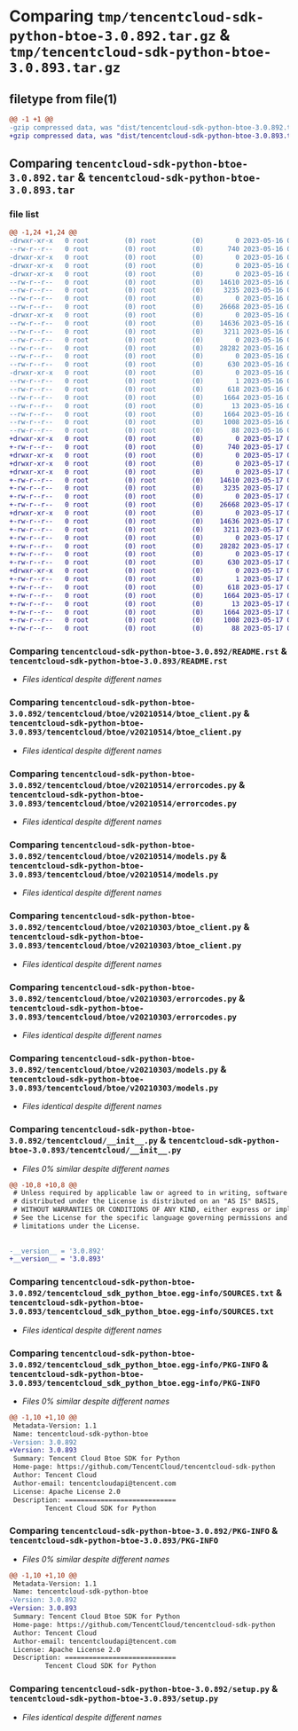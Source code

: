 # Comparing `tmp/tencentcloud-sdk-python-btoe-3.0.892.tar.gz` & `tmp/tencentcloud-sdk-python-btoe-3.0.893.tar.gz`

## filetype from file(1)

```diff
@@ -1 +1 @@
-gzip compressed data, was "dist/tencentcloud-sdk-python-btoe-3.0.892.tar", last modified: Tue May 16 00:29:49 2023, max compression
+gzip compressed data, was "dist/tencentcloud-sdk-python-btoe-3.0.893.tar", last modified: Wed May 17 03:24:29 2023, max compression
```

## Comparing `tencentcloud-sdk-python-btoe-3.0.892.tar` & `tencentcloud-sdk-python-btoe-3.0.893.tar`

### file list

```diff
@@ -1,24 +1,24 @@
-drwxr-xr-x   0 root         (0) root         (0)        0 2023-05-16 00:29:49.000000 tencentcloud-sdk-python-btoe-3.0.892/
--rw-r--r--   0 root         (0) root         (0)      740 2023-05-16 00:29:49.000000 tencentcloud-sdk-python-btoe-3.0.892/README.rst
-drwxr-xr-x   0 root         (0) root         (0)        0 2023-05-16 00:29:49.000000 tencentcloud-sdk-python-btoe-3.0.892/tencentcloud/
-drwxr-xr-x   0 root         (0) root         (0)        0 2023-05-16 00:29:49.000000 tencentcloud-sdk-python-btoe-3.0.892/tencentcloud/btoe/
-drwxr-xr-x   0 root         (0) root         (0)        0 2023-05-16 00:29:49.000000 tencentcloud-sdk-python-btoe-3.0.892/tencentcloud/btoe/v20210514/
--rw-r--r--   0 root         (0) root         (0)    14610 2023-05-16 00:29:49.000000 tencentcloud-sdk-python-btoe-3.0.892/tencentcloud/btoe/v20210514/btoe_client.py
--rw-r--r--   0 root         (0) root         (0)     3235 2023-05-16 00:29:49.000000 tencentcloud-sdk-python-btoe-3.0.892/tencentcloud/btoe/v20210514/errorcodes.py
--rw-r--r--   0 root         (0) root         (0)        0 2023-05-16 00:29:49.000000 tencentcloud-sdk-python-btoe-3.0.892/tencentcloud/btoe/v20210514/__init__.py
--rw-r--r--   0 root         (0) root         (0)    26668 2023-05-16 00:29:49.000000 tencentcloud-sdk-python-btoe-3.0.892/tencentcloud/btoe/v20210514/models.py
-drwxr-xr-x   0 root         (0) root         (0)        0 2023-05-16 00:29:49.000000 tencentcloud-sdk-python-btoe-3.0.892/tencentcloud/btoe/v20210303/
--rw-r--r--   0 root         (0) root         (0)    14636 2023-05-16 00:29:49.000000 tencentcloud-sdk-python-btoe-3.0.892/tencentcloud/btoe/v20210303/btoe_client.py
--rw-r--r--   0 root         (0) root         (0)     3211 2023-05-16 00:29:49.000000 tencentcloud-sdk-python-btoe-3.0.892/tencentcloud/btoe/v20210303/errorcodes.py
--rw-r--r--   0 root         (0) root         (0)        0 2023-05-16 00:29:49.000000 tencentcloud-sdk-python-btoe-3.0.892/tencentcloud/btoe/v20210303/__init__.py
--rw-r--r--   0 root         (0) root         (0)    28282 2023-05-16 00:29:49.000000 tencentcloud-sdk-python-btoe-3.0.892/tencentcloud/btoe/v20210303/models.py
--rw-r--r--   0 root         (0) root         (0)        0 2023-05-16 00:29:49.000000 tencentcloud-sdk-python-btoe-3.0.892/tencentcloud/btoe/__init__.py
--rw-r--r--   0 root         (0) root         (0)      630 2023-05-16 00:29:49.000000 tencentcloud-sdk-python-btoe-3.0.892/tencentcloud/__init__.py
-drwxr-xr-x   0 root         (0) root         (0)        0 2023-05-16 00:29:49.000000 tencentcloud-sdk-python-btoe-3.0.892/tencentcloud_sdk_python_btoe.egg-info/
--rw-r--r--   0 root         (0) root         (0)        1 2023-05-16 00:29:49.000000 tencentcloud-sdk-python-btoe-3.0.892/tencentcloud_sdk_python_btoe.egg-info/dependency_links.txt
--rw-r--r--   0 root         (0) root         (0)      618 2023-05-16 00:29:49.000000 tencentcloud-sdk-python-btoe-3.0.892/tencentcloud_sdk_python_btoe.egg-info/SOURCES.txt
--rw-r--r--   0 root         (0) root         (0)     1664 2023-05-16 00:29:49.000000 tencentcloud-sdk-python-btoe-3.0.892/tencentcloud_sdk_python_btoe.egg-info/PKG-INFO
--rw-r--r--   0 root         (0) root         (0)       13 2023-05-16 00:29:49.000000 tencentcloud-sdk-python-btoe-3.0.892/tencentcloud_sdk_python_btoe.egg-info/top_level.txt
--rw-r--r--   0 root         (0) root         (0)     1664 2023-05-16 00:29:49.000000 tencentcloud-sdk-python-btoe-3.0.892/PKG-INFO
--rw-r--r--   0 root         (0) root         (0)     1008 2023-05-16 00:29:49.000000 tencentcloud-sdk-python-btoe-3.0.892/setup.py
--rw-r--r--   0 root         (0) root         (0)       88 2023-05-16 00:29:49.000000 tencentcloud-sdk-python-btoe-3.0.892/setup.cfg
+drwxr-xr-x   0 root         (0) root         (0)        0 2023-05-17 03:24:29.000000 tencentcloud-sdk-python-btoe-3.0.893/
+-rw-r--r--   0 root         (0) root         (0)      740 2023-05-17 03:24:28.000000 tencentcloud-sdk-python-btoe-3.0.893/README.rst
+drwxr-xr-x   0 root         (0) root         (0)        0 2023-05-17 03:24:29.000000 tencentcloud-sdk-python-btoe-3.0.893/tencentcloud/
+drwxr-xr-x   0 root         (0) root         (0)        0 2023-05-17 03:24:29.000000 tencentcloud-sdk-python-btoe-3.0.893/tencentcloud/btoe/
+drwxr-xr-x   0 root         (0) root         (0)        0 2023-05-17 03:24:29.000000 tencentcloud-sdk-python-btoe-3.0.893/tencentcloud/btoe/v20210514/
+-rw-r--r--   0 root         (0) root         (0)    14610 2023-05-17 03:24:28.000000 tencentcloud-sdk-python-btoe-3.0.893/tencentcloud/btoe/v20210514/btoe_client.py
+-rw-r--r--   0 root         (0) root         (0)     3235 2023-05-17 03:24:28.000000 tencentcloud-sdk-python-btoe-3.0.893/tencentcloud/btoe/v20210514/errorcodes.py
+-rw-r--r--   0 root         (0) root         (0)        0 2023-05-17 03:24:28.000000 tencentcloud-sdk-python-btoe-3.0.893/tencentcloud/btoe/v20210514/__init__.py
+-rw-r--r--   0 root         (0) root         (0)    26668 2023-05-17 03:24:28.000000 tencentcloud-sdk-python-btoe-3.0.893/tencentcloud/btoe/v20210514/models.py
+drwxr-xr-x   0 root         (0) root         (0)        0 2023-05-17 03:24:29.000000 tencentcloud-sdk-python-btoe-3.0.893/tencentcloud/btoe/v20210303/
+-rw-r--r--   0 root         (0) root         (0)    14636 2023-05-17 03:24:28.000000 tencentcloud-sdk-python-btoe-3.0.893/tencentcloud/btoe/v20210303/btoe_client.py
+-rw-r--r--   0 root         (0) root         (0)     3211 2023-05-17 03:24:28.000000 tencentcloud-sdk-python-btoe-3.0.893/tencentcloud/btoe/v20210303/errorcodes.py
+-rw-r--r--   0 root         (0) root         (0)        0 2023-05-17 03:24:28.000000 tencentcloud-sdk-python-btoe-3.0.893/tencentcloud/btoe/v20210303/__init__.py
+-rw-r--r--   0 root         (0) root         (0)    28282 2023-05-17 03:24:28.000000 tencentcloud-sdk-python-btoe-3.0.893/tencentcloud/btoe/v20210303/models.py
+-rw-r--r--   0 root         (0) root         (0)        0 2023-05-17 03:24:28.000000 tencentcloud-sdk-python-btoe-3.0.893/tencentcloud/btoe/__init__.py
+-rw-r--r--   0 root         (0) root         (0)      630 2023-05-17 03:24:28.000000 tencentcloud-sdk-python-btoe-3.0.893/tencentcloud/__init__.py
+drwxr-xr-x   0 root         (0) root         (0)        0 2023-05-17 03:24:29.000000 tencentcloud-sdk-python-btoe-3.0.893/tencentcloud_sdk_python_btoe.egg-info/
+-rw-r--r--   0 root         (0) root         (0)        1 2023-05-17 03:24:29.000000 tencentcloud-sdk-python-btoe-3.0.893/tencentcloud_sdk_python_btoe.egg-info/dependency_links.txt
+-rw-r--r--   0 root         (0) root         (0)      618 2023-05-17 03:24:29.000000 tencentcloud-sdk-python-btoe-3.0.893/tencentcloud_sdk_python_btoe.egg-info/SOURCES.txt
+-rw-r--r--   0 root         (0) root         (0)     1664 2023-05-17 03:24:29.000000 tencentcloud-sdk-python-btoe-3.0.893/tencentcloud_sdk_python_btoe.egg-info/PKG-INFO
+-rw-r--r--   0 root         (0) root         (0)       13 2023-05-17 03:24:29.000000 tencentcloud-sdk-python-btoe-3.0.893/tencentcloud_sdk_python_btoe.egg-info/top_level.txt
+-rw-r--r--   0 root         (0) root         (0)     1664 2023-05-17 03:24:29.000000 tencentcloud-sdk-python-btoe-3.0.893/PKG-INFO
+-rw-r--r--   0 root         (0) root         (0)     1008 2023-05-17 03:24:28.000000 tencentcloud-sdk-python-btoe-3.0.893/setup.py
+-rw-r--r--   0 root         (0) root         (0)       88 2023-05-17 03:24:29.000000 tencentcloud-sdk-python-btoe-3.0.893/setup.cfg
```

### Comparing `tencentcloud-sdk-python-btoe-3.0.892/README.rst` & `tencentcloud-sdk-python-btoe-3.0.893/README.rst`

 * *Files identical despite different names*

### Comparing `tencentcloud-sdk-python-btoe-3.0.892/tencentcloud/btoe/v20210514/btoe_client.py` & `tencentcloud-sdk-python-btoe-3.0.893/tencentcloud/btoe/v20210514/btoe_client.py`

 * *Files identical despite different names*

### Comparing `tencentcloud-sdk-python-btoe-3.0.892/tencentcloud/btoe/v20210514/errorcodes.py` & `tencentcloud-sdk-python-btoe-3.0.893/tencentcloud/btoe/v20210514/errorcodes.py`

 * *Files identical despite different names*

### Comparing `tencentcloud-sdk-python-btoe-3.0.892/tencentcloud/btoe/v20210514/models.py` & `tencentcloud-sdk-python-btoe-3.0.893/tencentcloud/btoe/v20210514/models.py`

 * *Files identical despite different names*

### Comparing `tencentcloud-sdk-python-btoe-3.0.892/tencentcloud/btoe/v20210303/btoe_client.py` & `tencentcloud-sdk-python-btoe-3.0.893/tencentcloud/btoe/v20210303/btoe_client.py`

 * *Files identical despite different names*

### Comparing `tencentcloud-sdk-python-btoe-3.0.892/tencentcloud/btoe/v20210303/errorcodes.py` & `tencentcloud-sdk-python-btoe-3.0.893/tencentcloud/btoe/v20210303/errorcodes.py`

 * *Files identical despite different names*

### Comparing `tencentcloud-sdk-python-btoe-3.0.892/tencentcloud/btoe/v20210303/models.py` & `tencentcloud-sdk-python-btoe-3.0.893/tencentcloud/btoe/v20210303/models.py`

 * *Files identical despite different names*

### Comparing `tencentcloud-sdk-python-btoe-3.0.892/tencentcloud/__init__.py` & `tencentcloud-sdk-python-btoe-3.0.893/tencentcloud/__init__.py`

 * *Files 0% similar despite different names*

```diff
@@ -10,8 +10,8 @@
 # Unless required by applicable law or agreed to in writing, software
 # distributed under the License is distributed on an "AS IS" BASIS,
 # WITHOUT WARRANTIES OR CONDITIONS OF ANY KIND, either express or implied.
 # See the License for the specific language governing permissions and
 # limitations under the License.
 
 
-__version__ = '3.0.892'
+__version__ = '3.0.893'
```

### Comparing `tencentcloud-sdk-python-btoe-3.0.892/tencentcloud_sdk_python_btoe.egg-info/SOURCES.txt` & `tencentcloud-sdk-python-btoe-3.0.893/tencentcloud_sdk_python_btoe.egg-info/SOURCES.txt`

 * *Files identical despite different names*

### Comparing `tencentcloud-sdk-python-btoe-3.0.892/tencentcloud_sdk_python_btoe.egg-info/PKG-INFO` & `tencentcloud-sdk-python-btoe-3.0.893/tencentcloud_sdk_python_btoe.egg-info/PKG-INFO`

 * *Files 0% similar despite different names*

```diff
@@ -1,10 +1,10 @@
 Metadata-Version: 1.1
 Name: tencentcloud-sdk-python-btoe
-Version: 3.0.892
+Version: 3.0.893
 Summary: Tencent Cloud Btoe SDK for Python
 Home-page: https://github.com/TencentCloud/tencentcloud-sdk-python
 Author: Tencent Cloud
 Author-email: tencentcloudapi@tencent.com
 License: Apache License 2.0
 Description: ============================
         Tencent Cloud SDK for Python
```

### Comparing `tencentcloud-sdk-python-btoe-3.0.892/PKG-INFO` & `tencentcloud-sdk-python-btoe-3.0.893/PKG-INFO`

 * *Files 0% similar despite different names*

```diff
@@ -1,10 +1,10 @@
 Metadata-Version: 1.1
 Name: tencentcloud-sdk-python-btoe
-Version: 3.0.892
+Version: 3.0.893
 Summary: Tencent Cloud Btoe SDK for Python
 Home-page: https://github.com/TencentCloud/tencentcloud-sdk-python
 Author: Tencent Cloud
 Author-email: tencentcloudapi@tencent.com
 License: Apache License 2.0
 Description: ============================
         Tencent Cloud SDK for Python
```

### Comparing `tencentcloud-sdk-python-btoe-3.0.892/setup.py` & `tencentcloud-sdk-python-btoe-3.0.893/setup.py`

 * *Files identical despite different names*

